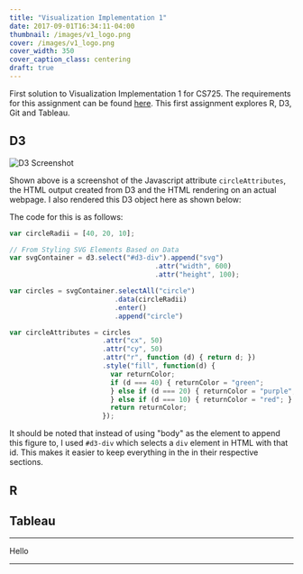 ```yaml
---
title: "Visualization Implementation 1"
date: 2017-09-01T16:34:11-04:00
thumbnail: /images/v1_logo.png
cover: /images/v1_logo.png
cover_width: 350
cover_caption_class: centering
draft: true
---
```


First solution to Visualization Implementation 1 for CS725. The requirements for this
assignment can be found [here](http://www.cs.odu.edu/~mweigle/CS725-F17/VI1).
This first assignment explores R, D3, Git and Tableau.

<!--more-->

## D3
<link rel="stylesheet" type="text/css" href="/styles/home.css">

<img class="img-limit" alt="D3 Screenshot" src="/images/d3_s1.png">

Shown above is a screenshot of the Javascript attribute `circleAttributes`,
the HTML output created from D3 and the HTML rendering on an actual webpage.
I also rendered this D3 object here as shown below:

<div id="d3-div"></div>

<script src="/scripts/d3.v4.min.js"></script>
<script src="/scripts/v1.js"></script>

The code for this is as follows:

```Javascript
var circleRadii = [40, 20, 10];

// From Styling SVG Elements Based on Data
var svgContainer = d3.select("#d3-div").append("svg")
                                    .attr("width", 600)
                                    .attr("height", 100);

var circles = svgContainer.selectAll("circle")
                          .data(circleRadii)
                          .enter()
                          .append("circle")

var circleAttributes = circles
                       .attr("cx", 50)
                       .attr("cy", 50)
                       .attr("r", function (d) { return d; })
                       .style("fill", function(d) {
                         var returnColor;
                         if (d === 40) { returnColor = "green";
                         } else if (d === 20) { returnColor = "purple";
                         } else if (d === 10) { returnColor = "red"; }
                         return returnColor;
                       });

```

It should be noted that instead of using "body" as the element to append this figure to,
I used `#d3-div` which selects a `div` element in HTML with that id. This makes it easier
to keep everything in the in their respective sections.

## R


## Tableau


---

Hello

---
